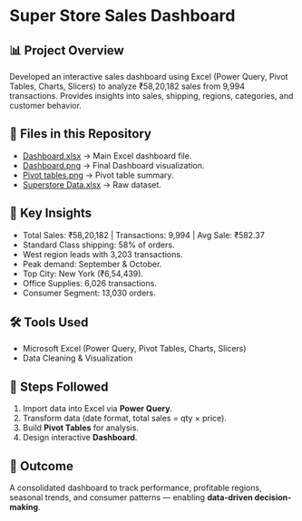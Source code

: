 # Super Store Sales Dashboard  

## 📊 Project Overview  
Developed an interactive sales dashboard using Excel (Power Query, Pivot Tables, Charts, Slicers) to analyze ₹58,20,182 sales from 9,994 transactions. Provides insights into sales, shipping, regions, categories, and customer behavior.  

## 📂 Files in this Repository  
- [Dashboard.xlsx](./Dashboard.xlsx) → Main Excel dashboard file.  
- [Dashboard.png](./Dashboard.png) → Final Dashboard visualization.  
- [Pivot tables.png](./Pivot%20tables.png) → Pivot table summary.  
- [Superstore Data.xlsx](./Superstore%20Data.xlsx) → Raw dataset.  

## 🔑 Key Insights  
- Total Sales: ₹58,20,182 | Transactions: 9,994 | Avg Sale: ₹582.37  
- Standard Class shipping: 58% of orders.  
- West region leads with 3,203 transactions.  
- Peak demand: September & October.  
- Top City: New York (₹6,54,439).  
- Office Supplies: 6,026 transactions.  
- Consumer Segment: 13,030 orders.  

## 🛠️ Tools Used  
- Microsoft Excel (Power Query, Pivot Tables, Charts, Slicers)  
- Data Cleaning & Visualization  

## 📝 Steps Followed  
1. Import data into Excel via **Power Query**.  
2. Transform data (date format, total sales = qty × price).  
3. Build **Pivot Tables** for analysis.  
4. Design interactive **Dashboard**.  

## 🎯 Outcome  
A consolidated dashboard to track performance, profitable regions, seasonal trends, and consumer patterns — enabling **data-driven decision-making**.  
